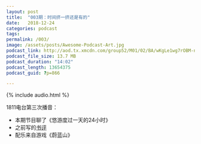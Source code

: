 ```yaml
---
layout: post
title:  "003期：时间挤一挤还是有的"
date:   2018-12-24
categories: podcast
tags:
permalink: /003/
image: /assets/posts/Awesome-Podcast-Art.jpg
podcast_link: http://aod.tx.xmcdn.com/group52/M01/02/BA/wKgLe1wg7rOBM-nkAGR1MeOzLLw445.m4a
podcast_file_size: 13.7 MB
podcast_duration: "14:02"
podcast_length: 13654375
podcast_guid: ?p=866

---
```


{% include audio.html %}

1811电台第三次播音：

- 本期节目聊了《悠游度过一天的24小时》
- 之前写的[书评](https://book.douban.com/review/8156281/)
- 配乐来自游戏《蔚蓝山》